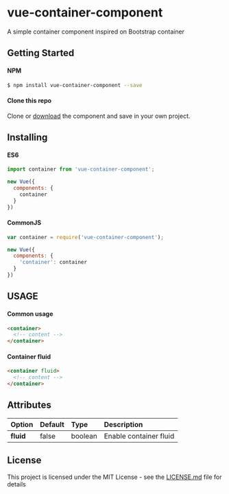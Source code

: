 # vue-container-component

A simple container component inspired on Bootstrap container

## Getting Started

#### NPM

```bash
$ npm install vue-container-component --save
```

#### Clone this repo

Clone or [download](https://github.com/kavalcante/vue-container-component/archive/master.zip) the component and save in your own project.

## Installing

#### ES6
```js
import container from 'vue-container-component';

new Vue({
  components: {
    container
  }
})
```

#### CommonJS

```js
var container = require('vue-container-component');

new Vue({
  components: {
    'container': container
  }
})
```

## USAGE

#### Common usage

```html
<container>
  <!-- content -->
</container>
```

#### Container fluid

```html
<container fluid>
  <!-- content -->
</container>
```

## Attributes


| Option        | Default       | Type   | Description  |
| :------------ | :------------ | :----- | :--------- |
| __fluid__     | false         | boolean| Enable container fluid |

## License

This project is licensed under the MIT License - see the [LICENSE.md](LICENSE.md) file for details